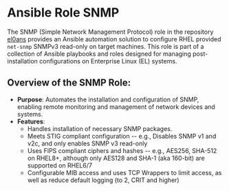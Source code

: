 # Ansible Role SNMP

The SNMP (Simple Network Management Protocol) role in the repository [el0ans](https://github.com/BJSmithIEEE/el0ans/) provides an Ansible automation solution to configure RHEL provided `net-snmp` SNMPv3 read-only on target machines.  This role is part of a collection of Ansible playbooks and roles designed for managing post-installation configurations on Enterprise Linux (EL) systems.

## Overview of the SNMP Role:

- **Purpose**: Automates the installation and configuration of SNMP, enabling remote monitoring and management of network devices and systems.
- **Features**:
  - Handles installation of necessary SNMP packages.
  - Meets STIG compliant configuration -- e.g., Disables SNMP v1 and v2c, and only enables SNMP v3 read-only
  - Uses FIPS compliant ciphers and hashes -- e.g., AES256, SHA-512 on RHEL8+, although only AES128 and SHA-1 (aka 160-bit) are supported on RHEL6/7
  - Configurable MIB access and uses TCP Wrappers to limit access, as well as reduce default logging (to 2, CRIT and higher)
   
